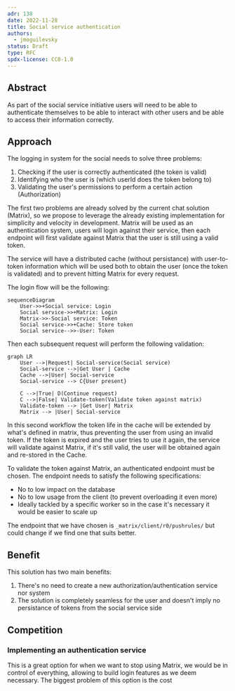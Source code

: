 ```yaml
---
adr: 138
date: 2022-11-28
title: Social service authentication
authors:
  - jmoguilevsky
status: Draft
type: RFC
spdx-license: CC0-1.0
---
```


## Abstract

<!--
Insert here a brief paragraph summarizing the RFC in its current state.
This section shall provide an overview of whether this is a settled
decision, alternatives explored and a short summary of relevant
background information and key insights.
-->

As part of the social service initiative users will need to be able to authenticate themselves to be able to interact with other users and be able to access their information correctly.

## Approach

<!--
How do you intend on addressing the need?  Describe what you plan on
doing and the rationale behind the decisions you propose.  Then lay out
the plan of execution, in rough order of how the execution should take
place.  Include the rollout plan as well. (This is usually the longest
section of the RFC) Hint: don’t be afraid of posting illustrations! The
level of detail here has to be enough to give the reader  a clear
understanding of the solution - it is up to the writer to decide.
Further detail can be addressed to satisfy comments and increase clarity.
-->

The logging in system for the social needs to solve three problems:

1. Checking if the user is correctly authenticated (the token is valid)
1. Identifying who the user is (which userId does the token belong to)
1. Validating the user's permissions to perform a certain action (Authorization)

The first two problems are already solved by the current chat solution (Matrix), so we propose to leverage the already existing implementation for simplicity and velocity in development. Matrix will be used as an authentication system, users will login against their service, then each endpoint will first validate against Matrix that the user is still using a valid token.

The service will have a distributed cache (without persistance) with user-to-token information which will be used both to obtain the user (once the token is validated) and to prevent hitting Matrix for every request.

The login flow will be the following:

```mermaid
sequenceDiagram
    User->>+Social service: Login
    Social service->>+Matrix: Login
    Matrix->>-Social service: Token
    Social service->>+Cache: Store token
    Social service-->>-User: Token
```

Then each subsequent request will perform the following validation:

```mermaid
graph LR
    User -->|Request| Social-service(Social service)
    Social-service -->|Get User | Cache
    Cache -->|User| Social-service
    Social-service --> C{User present}

    C -->|True| D(Continue request)
    C -->|False| Validate-token(Validate token against matrix)
    Validate-token --> |Get User| Matrix
    Matrix --> |User| Social-service
```

In this second workflow the token life in the cache will be extended by what's defined in matrix, thus preventing the user from using an invalid token.
If the token is expired and the user tries to use it again, the service will validate against Matrix, if it's still valid, the user will be obtained again and re-stored in the Cache.

To validate the token against Matrix, an authenticated endpoint must be chosen. The endpoint needs to satisfy the following specifications:

- No to low impact on the database
- No to low usage from the client (to prevent overloading it even more)
- Ideally tackled by a specific worker so in the case it's necessary it would be easier to scale up

The endpoint that we have chosen is `_matrix/client/r0/pushrules/` but could change if we find one that suits better.

## Benefit

This solution has two main benefits:

1. There's no need to create a new authorization/authentication service nor system
1. The solution is completely seamless for the user and doesn't imply no persistance of tokens from the social service side

## Competition

<!--
What other options were considered? Give an honest treatment of why
these alternatives were not satisfactory. Identify the competition and
demonstrate that the competition is clearly understood. Include the
“what if we do nothing” alternative.
-->

### Implementing an authentication service

This is a great option for when we want to stop using Matrix, we would be in control of everything, allowing to build login features as we deem necessary. The biggest problem of this option is the cost
